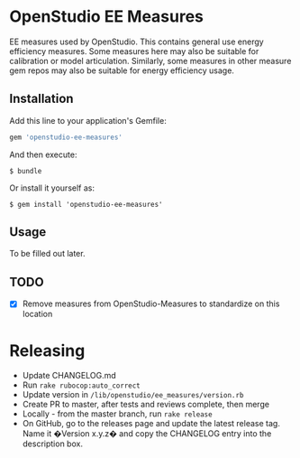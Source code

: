 # OpenStudio EE Measures 

EE measures used by OpenStudio. This contains general use energy efficiency measures. Some measures here may also be suitable for calibration or model articulation. Similarly, some measures in other measure gem repos may also be suitable for energy efficiency usage.


## Installation

Add this line to your application's Gemfile:

```ruby
gem 'openstudio-ee-measures'
```

And then execute:

    $ bundle

Or install it yourself as:

    $ gem install 'openstudio-ee-measures'

## Usage

To be filled out later.

## TODO

- [x] Remove measures from OpenStudio-Measures to standardize on this location

# Releasing

* Update CHANGELOG.md
* Run `rake rubocop:auto_correct`
* Update version in `/lib/openstudio/ee_measures/version.rb`
* Create PR to master, after tests and reviews complete, then merge
* Locally - from the master branch, run `rake release`
* On GitHub, go to the releases page and update the latest release tag. Name it �Version x.y.z� and copy the CHANGELOG entry into the description box.

